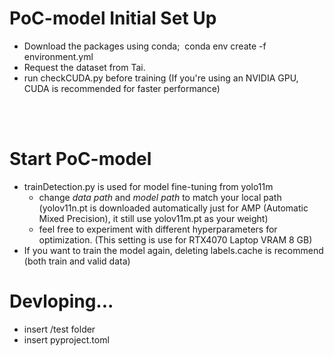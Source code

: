 # PoC-model Initial Set Up
- Download the packages using conda;&nbsp; conda env create -f environment.yml
- Request the dataset from Tai.
- run checkCUDA.py before training (If you're using an NVIDIA GPU, CUDA is recommended for faster performance)
<br>
<br>

# Start PoC-model 
- trainDetection.py is used for model fine-tuning from yolo11m
    - change *data path* and *model path* to match your local path (yolov11n.pt is downloaded automatically just for AMP (Automatic Mixed Precision), it still use yolov11m.pt as your weight)
    - feel free to experiment with different hyperparameters for optimization. (This setting is use for RTX4070 Laptop VRAM 8 GB)
- If you want to train the model again, deleting labels.cache is recommend (both train and valid data)

# Devloping...
- insert /test folder
- insert pyproject.toml